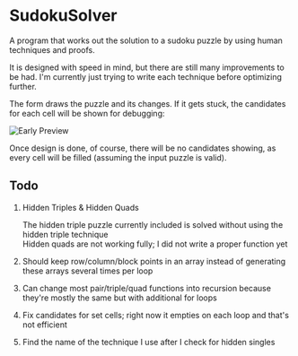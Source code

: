 # SudokuSolver

A program that works out the solution to a sudoku puzzle by using human techniques and proofs.

It is designed with speed in mind, but there are still many improvements to be had. I'm currently just trying to write each technique before optimizing further.

The form draws the puzzle and its changes. If it gets stuck, the candidates for each cell will be shown for debugging:

![Early Preview](https://i.imgur.com/jQpsa8P.png)

Once design is done, of course, there will be no candidates showing, as every cell will be filled (assuming the input puzzle is valid).

## Todo

1. Hidden Triples & Hidden Quads

   The hidden triple puzzle currently included is solved without using the hidden triple technique  
   Hidden quads are not working fully; I did not write a proper function yet
2. Should keep row/column/block points in an array instead of generating these arrays several times per loop
3. Can change most pair/triple/quad functions into recursion because they're mostly the same but with additional for loops
4. Fix candidates for set cells; right now it empties on each loop and that's not efficient
5. Find the name of the technique I use after I check for hidden singles